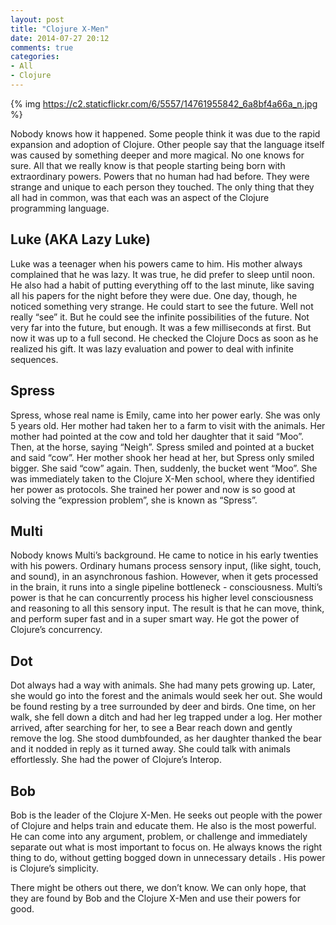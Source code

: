 ```yaml
---
layout: post
title: "Clojure X-Men"
date: 2014-07-27 20:12
comments: true
categories:
- All
- Clojure
---
```


{% img https://c2.staticflickr.com/6/5557/14761955842_6a8bf4a66a_n.jpg %}

Nobody knows how it happened.  Some people think it was due to the rapid expansion and adoption of Clojure.  Other people say that the language itself was caused by something deeper and more magical.  No one knows for sure.  All that we really know is that people starting being born with extraordinary powers.  Powers that no human had had before.  They were strange and unique to each person they touched.  The only thing that they all had in common, was that each was an aspect of the Clojure programming language.

## Luke (AKA Lazy Luke)
Luke was a teenager when his powers came to him.  His mother always complained that he was lazy.  It was true, he did prefer to sleep until noon.  He also had a habit of putting everything off to the last minute, like saving all his papers for the night before they were due.  One day, though, he noticed something very strange.  He could start to see the future.  Well not really “see” it.  But he could see the infinite possibilities  of the future.  Not very far into the future, but enough.  It was a few milliseconds at first.  But now it was up to a full second.  He checked the Clojure Docs as soon as he realized his gift.  It was lazy evaluation and power to deal with infinite sequences.

## Spress 
Spress, whose real name is Emily, came into her power early.  She was
only 5 years old.  Her mother had taken her to a farm to visit with
the animals.  Her mother had pointed at the cow and told her daughter
that it said “Moo”.  Then, at the horse, saying “Neigh”.  Spress
smiled and  pointed at a bucket and said “cow”.  Her mother shook her head at her, but Spress only smiled bigger.  She said “cow” again.  Then, suddenly, the bucket went “Moo”.  She was immediately taken to the Clojure X-Men school, where they identified her power as protocols.  She trained her power and now is so good at solving the “expression problem”, she is known as “Spress”.


## Multi
Nobody knows Multi’s background.  He came to notice in his early twenties with his powers.  Ordinary humans process sensory input, (like sight, touch, and sound), in an asynchronous fashion.  However, when it gets processed in the brain, it runs into a single pipeline bottleneck  - consciousness.  Multi’s power is that he can concurrently process his higher level consciousness and reasoning to all this sensory input.  The result is that he can move, think, and perform super fast  and in a super smart way.
He got the power of Clojure’s concurrency.


## Dot
Dot always had a way with animals.  She had many pets growing up.  Later, she would go into the forest and the animals would seek her out.  She would be found resting by a tree surrounded by deer and birds.  One time, on her walk, she fell down a ditch and had her leg trapped under a log.  Her mother arrived, after searching for her, to see a Bear reach down and gently remove the log.   She stood dumbfounded, as her daughter thanked the bear and it nodded in reply as it turned away.   She could talk with animals effortlessly.  She had the power of Clojure’s Interop.


## Bob
Bob is the leader of the Clojure X-Men.  He seeks out people with the
power of Clojure and helps train and educate them.  He also is the
most powerful.  He can come into any argument, problem, or challenge
and immediately separate out what is most important to focus on.  He
always knows the right thing to do, without getting bogged down in
unnecessary details .  His power is Clojure’s simplicity.


There might be others out there, we don’t know.  We can only hope, that they are found by Bob and the Clojure X-Men and use their powers for good.
